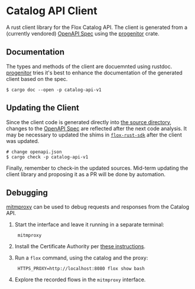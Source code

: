 # Catalog API Client

A rust client library for the Flox Catalog API.
The client is generated from a (currently vendored) [OpenAPI Spec](./openapi.json)
using the [progenitor](https://github.com/oxidecomputer/progenitor) crate.

## Documentation

The types and methods of the client are docuemnted using rustdoc.
[progenitor](https://github.com/oxidecomputer/progenitor) tries it's best
to enhance the documentation of the generated client based on the spec.

```
$ cargo doc --open -p catalog-api-v1
```

## Updating the Client

Since the client code is generated directly into [the source directory](./src/),
changes to the [OpenAPI Spec](./openapi.json) are reflected after the next code analysis.
It may be necessary to updated the shims in [`flox-rust-sdk`](../flox-rust-sdk/)
after the client was updated.

```
# change openapi.json
$ cargo check -p catalog-api-v1
```

Finally, remember to check-in the updated sources.
Mid-term updating the client library and proposing it as a PR will be done by automation.

## Debugging

[mitmproxy](https://mitmproxy.org/) can be used to debug requests and responses from the Catalog API.

1. Start the interface and leave it running in a separate terminal:

        mitmproxy

1. Install the Certificate Authority per [these instructions](https://docs.mitmproxy.org/stable/concepts-certificates/).
1. Run a `flox` command, using the catalog and the proxy:

        HTTPS_PROXY=http://localhost:8080 flox show bash

1. Explore the recorded flows in the `mitmproxy` interface.
